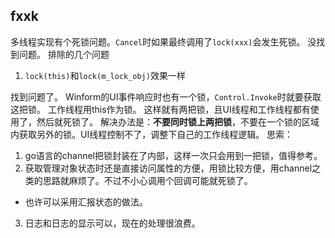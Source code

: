 ﻿## fxxk
多线程实现有个死锁问题。`Cancel`时如果最终调用了`lock(xxx)`会发生死锁。
没找到问题。
排除的几个问题
1. `lock(this)`和`lock(m_lock_obj)`效果一样

找到问题了。
Winform的UI事件响应时也有一个锁，`Control.Invoke`时就要获取这把锁。
工作线程用this作为锁。
这样就有两把锁，且UI线程和工作线程都有使用了，然后就死锁了。
解决办法是：**不要同时锁上两把锁**，不要在一个锁的区域内获取另外的锁。UI线程控制不了，调整下自己的工作线程逻辑。
思索：
1. go语言的channel把锁封装在了内部，这样一次只会用到一把锁，值得参考。
2. 获取管理对象状态时还是直接访问属性的方便，用锁比较方便，用channel之类的思路就麻烦了。不过不小心调用个回调可能就死锁了。
  - 也许可以采用汇报状态的做法。
3. 日志和日志的显示可以，现在的处理很浪费。
